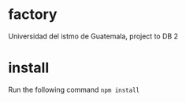 # factory
Universidad del istmo de Guatemala, project to DB 2

# install
Run the following command `npm install`
